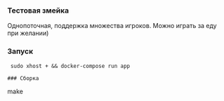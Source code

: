 ### Тестовая змейка
 Однопоточная, поддержка множества игроков. Можно играть за еду при желании)

### Запуск
```
 sudo xhost + && docker-compose run app

### Сборка
```
 make